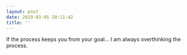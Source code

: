 ```yaml
---
layout: post
date: 2019-03-05 20:11:42
title: ''
---
```


If the process keeps you from your goal... I am always overthinking the process.